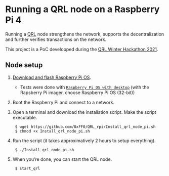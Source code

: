 # Running a QRL node on a Raspberry Pi 4

Running a [QRL](https://www.theqrl.org/) node strengthens the network, supports the decentralization and further verifies transactions on the network. 

This project is a PoC developped during the [QRL Winter Hackathon 2021](https://www.theqrl.org/blog/qrl-winter-hackathon-2021/).

## Node setup

1) [Download and flash Raspberry Pi OS](https://www.raspberrypi.com/software/). 
		
	- Tests were done with [`Raspberry Pi OS with desktop`](https://www.raspberrypi.com/software/operating-systems/#raspberry-pi-os-32-bit) (with the Rapsberry Pi imager, choose Raspberry Pi OS (32-bit))
	
2) Boot the Raspberry Pi and connect to a network.

3) Open a terminal and download the installation script. Make the script executable.

	    $ wget https://github.com/0xFF0/QRL_rpi/Install_qrl_node_pi.sh
	    $ chmod +x Install_qrl_node_pi.sh
	
4) Run the script (it takes approximatively 2 hours to setup everything).

	    $ ./Install_qrl_node_pi.sh


5) When you’re done, you can start the QRL node. 

	    $ start_qrl
